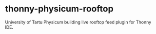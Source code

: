 # thonny-physicum-rooftop
University of Tartu Physicum building live rooftop feed plugin for Thonny IDE.
